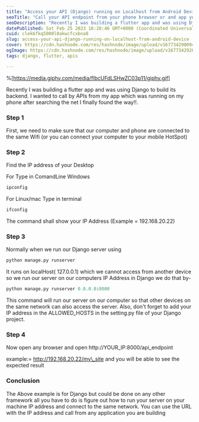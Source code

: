 ```yaml
---
title: "Access your API (Django) running on Localhost from Android Device"
seoTitle: "Call your API endpoint from your phone browser or and app you might be"
seoDescription: "Recently I was building a flutter app and was using Django to build its backend. I wanted to call by APIs from my app which was running on my phone after se"
datePublished: Sat Feb 25 2023 16:28:46 GMT+0000 (Coordinated Universal Time)
cuid: clek6fkq5000l0akwcfcxbna8
slug: access-your-api-django-running-on-localhost-from-android-device
cover: https://cdn.hashnode.com/res/hashnode/image/upload/v1677342900943/5716b22e-e42c-4169-94b0-2d0cddfe71ec.png
ogImage: https://cdn.hashnode.com/res/hashnode/image/upload/v1677342920325/6325c239-40dc-4868-9eb8-76c39fe76ee4.png
tags: django, flutter, apis

---
```


%[https://media.giphy.com/media/flbcUFdLSHwZC03p11/giphy.gif] 

Recently I was building a flutter app and was using Django to build its backend. I wanted to call by APIs from my app which was running on my phone after searching the net I finally found the way!!.

### Step 1

First, we need to make sure that our computer and phone are connected to the same Wifi (or you can connect your computer to your mobile HotSpot)

### Step 2

Find the IP address of your Desktop

For Type in ComandLine Windows

```bash
ipconfig
```

For Linux/mac Type in terminal

```bash
ifconfig
```

The command shall show your IP Address (Example = 192.168.20.22)

### Step 3

Normally when we run our Django server using

```python
python manage.py runserver
```

It runs on localHost( 127.0.0.1) which we cannot access from another device so we run our server on our computers IP Address in Django we do that by-

```python
python manage.py runserver 0.0.0.0:8000
```

This command will run our server on our computer so that other devices on the same network can also access the server. Also, don't forget to add your IP address in the ALLOWED\_HOSTS in the setting.py file of your Django project.

### Step 4

Now open any browser and open http://YOUR\_IP:8000/api\_endpoint

example:= http://192.168.20.22/my\_site and you will be able to see the expected result

### Conclusion

The Above example is for Django but could be done on any other framework all you have to do is figure out how to run your server on your machine IP address and connect to the same network. You can use the URL with the IP address and call from any application you are building
